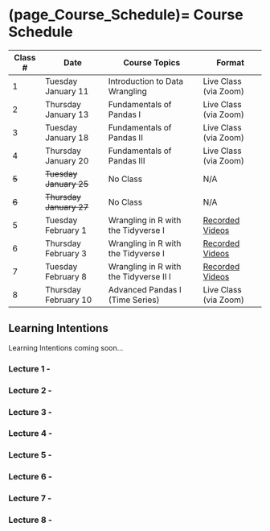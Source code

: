 (page_Course_Schedule)=
Course Schedule
=======================

| Class #            | Date                                 | Course Topics                          | Format                                                                                                            |
|--------------------|--------------------------------------|----------------------------------------|-------------------------------------------------------------------------------------------------------------------|
| 1                  | Tuesday January 11                   | Introduction to Data Wrangling         | Live Class (via Zoom)                                                                                             |
| 2                  | Thursday January 13                  | Fundamentals of Pandas I               | Live Class (via Zoom)                                                                                             |
| 3                  | Tuesday January 18                   | Fundamentals of Pandas II              | Live Class (via Zoom)                                                                                             |
| 4                  | Thursday January 20                  | Fundamentals of Pandas III             | Live Class (via Zoom)                                                                                             |
| <strike>5</strike> | <strike>Tuesday January 25</strike>  | No Class                               | N/A                                                                                                               |
| <strike>6</strike> | <strike>Thursday January 27</strike> | No Class                               | N/A                                                                                                               |
| 5                  | Tuesday February 1                   | Wrangling in R with the Tidyverse I    | [Recorded Videos](https://canvas.ubc.ca/courses/86767/pages/wrangling-in-r-part-1-videos-from-dr-tiffany-timbers) | 
| 6                  | Thursday February 3                  | Wrangling in R with the Tidyverse I    | [Recorded Videos](https://canvas.ubc.ca/courses/86767/pages/wrangling-in-r-part-2-videos-from-dr-tiffany-timbers) |
| 7                  | Tuesday February 8                   | Wrangling in R with the Tidyverse II I | [Recorded Videos](https://canvas.ubc.ca/courses/86767/pages/wrangling-in-r-part-2-videos-from-dr-tiffany-timbers) |
| 8                  | Thursday February 10                 | Advanced Pandas I (Time Series)        | Live Class (via Zoom)                                                                                             |



## Learning Intentions

Learning Intentions coming soon...

### Lecture 1 - 

### Lecture 2 - 

### Lecture 3 - 

### Lecture 4 - 

### Lecture 5 - 

### Lecture 6 - 


### Lecture 7 - 

### Lecture 8 - 
